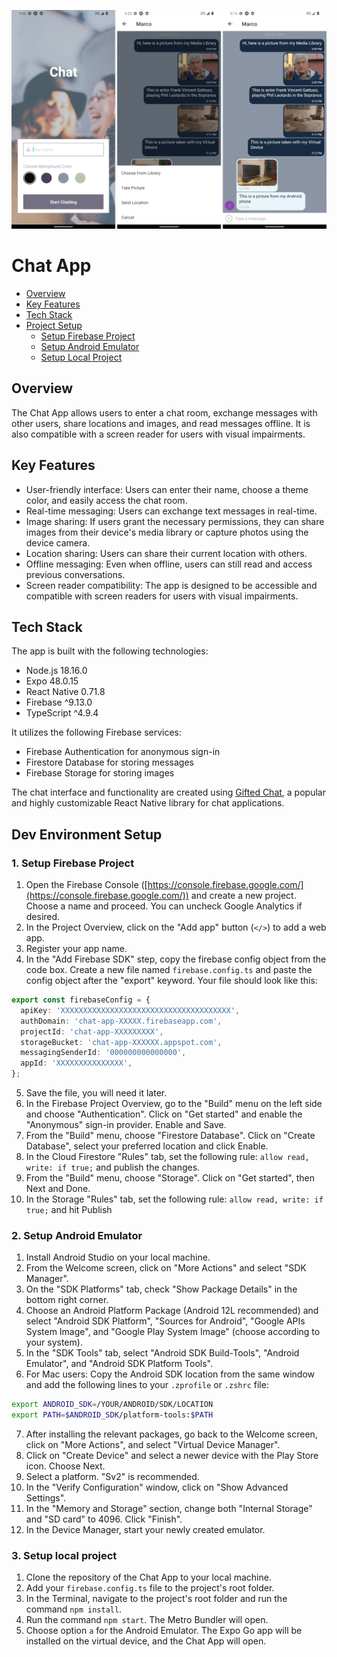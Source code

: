 ![Chat Screens](./assets/chat-screens.png)

# Chat App

- [Overview](#overview)
- [Key Features](#key-features)
- [Tech Stack](#tech-stack)
- [Project Setup](#project-setup)
  - [Setup Firebase Project](#1-setup-firebase-project)
  - [Setup Android Emulator](#2-setup-android-emulator)
  - [Setup Local Project](#3-setup-local-project)

## Overview

The Chat App allows users to enter a chat room, exchange messages with other users, share locations and images, and read messages offline. It is also compatible with a screen reader for users with visual impairments.

## Key Features

- User-friendly interface: Users can enter their name, choose a theme color, and easily access the chat room.
- Real-time messaging: Users can exchange text messages in real-time.
- Image sharing: If users grant the necessary permissions, they can share images from their device's media library or capture photos using the device camera.
- Location sharing: Users can share their current location with others.
- Offline messaging: Even when offline, users can still read and access previous conversations.
- Screen reader compatibility: The app is designed to be accessible and compatible with screen readers for users with visual impairments.

## Tech Stack

The app is built with the following technologies:

- Node.js 18.16.0
- Expo 48.0.15
- React Native 0.71.8
- Firebase ^9.13.0
- TypeScript ^4.9.4

It utilizes the following Firebase services:

- Firebase Authentication for anonymous sign-in
- Firestore Database for storing messages
- Firebase Storage for storing images

The chat interface and functionality are created using [Gifted Chat](https://github.com/FaridSafi/react-native-gifted-chat), a popular and highly customizable React Native library for chat applications.

## Dev Environment Setup

### 1. Setup Firebase Project

1. Open the Firebase Console ([https://console.firebase.google.com/](https://console.firebase.google.com/)) and create a new project. Choose a name and proceed. You can uncheck Google Analytics if desired.
2. In the Project Overview, click on the "Add app" button (`</>`) to add a web app.
3. Register your app name.
4. In the "Add Firebase SDK" step, copy the firebase config object from the code box. Create a new file named `firebase.config.ts` and paste the config object after the "export" keyword. Your file should look like this:

```typescript
export const firebaseConfig = {
  apiKey: 'XXXXXXXXXXXXXXXXXXXXXXXXXXXXXXXXXXXXXX',
  authDomain: 'chat-app-XXXXX.firebaseapp.com',
  projectId: 'chat-app-XXXXXXXXX',
  storageBucket: 'chat-app-XXXXXX.appspot.com',
  messagingSenderId: '000000000000000',
  appId: 'XXXXXXXXXXXXXXX',
};
```

5. Save the file, you will need it later.
6. In the Firebase Project Overview, go to the "Build" menu on the left side and choose "Authentication". Click on "Get started" and enable the "Anonymous" sign-in provider. Enable and Save.
7. From the "Build" menu, choose "Firestore Database". Click on "Create Database", select your preferred location and click Enable.
8. In the Cloud Firestore "Rules" tab, set the following rule: `allow read, write: if true;` and publish the changes.
9. From the "Build" menu, choose "Storage". Click on "Get started", then Next and Done.
10. In the Storage "Rules" tab, set the following rule: `allow read, write: if true;` and hit Publish

### 2. Setup Android Emulator

1. Install Android Studio on your local machine.
2. From the Welcome screen, click on "More Actions" and select "SDK Manager".
3. On the "SDK Platforms" tab, check "Show Package Details" in the bottom right corner.
4. Choose an Android Platform Package (Android 12L recommended) and select "Android SDK Platform", "Sources for Android", "Google APIs System Image", and "Google Play System Image" (choose according to your system).
5. In the "SDK Tools" tab, select "Android SDK Build-Tools", "Android Emulator", and "Android SDK Platform Tools".
6. For Mac users: Copy the Android SDK location from the same window and add the following lines to your `.zprofile` or `.zshrc` file:

```bash
export ANDROID_SDK=/YOUR/ANDROID/SDK/LOCATION
export PATH=$ANDROID_SDK/platform-tools:$PATH
```

7. After installing the relevant packages, go back to the Welcome screen, click on "More Actions", and select "Virtual Device Manager".
8. Click on "Create Device" and select a newer device with the Play Store icon. Choose Next.
9. Select a platform. "Sv2" is recommended.
10. In the "Verify Configuration" window, click on "Show Advanced Settings".
11. In the "Memory and Storage" section, change both "Internal Storage" and "SD card" to 4096. Click "Finish".
12. In the Device Manager, start your newly created emulator.

### 3. Setup local project

1. Clone the repository of the Chat App to your local machine.
2. Add your `firebase.config.ts` file to the project's root folder.
3. In the Terminal, navigate to the project's root folder and run the command `npm install`.
4. Run the command `npm start`. The Metro Bundler will open.
5. Choose option `a` for the Android Emulator. The Expo Go app will be installed on the virtual device, and the Chat App will open.
